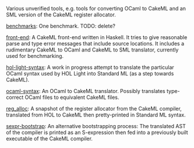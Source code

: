 Various unverified tools, e.g. tools for converting OCaml to CakeML
and an SML version of the CakeML register allocator.

[benchmarks](benchmarks):
One benchmark. TODO: delete?

[front-end](front-end):
A CakeML front-end written in Haskell. It tries to give reasonable parse and
type error messages that include source locations. It includes a rudimentary
CakeML to OCaml and CakeML to SML translator, currently used for benchmarking.

[hol-light-syntax](hol-light-syntax):
A work in progress attempt to translate the particular OCaml syntax used by HOL
Light into Standard ML (as a step towards CakeML).

[ocaml-syntax](ocaml-syntax):
An OCaml to CakeML translator. Possibly translates type-correct OCaml files to
equivalent CakeML files.

[reg_alloc](reg_alloc):
A snapshot of the register allocator from the CakeML compiler, translated from
HOL to CakeML then pretty-printed in Standard ML syntax.

[sexpr-bootstrap](sexpr-bootstrap):
An alternative bootstrapping process: The translated AST of the compiler is
printed as an S-expression then fed into a previously built executable of the
CakeML compiler.
